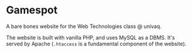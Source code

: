 # Gamespot

A bare bones website for the Web Technologies class @ univaq.

The website is built with vanilla PHP, and uses MySQL as a DBMS.
It's served by Apache (`.htaccess` is a fundamental component of the website).

